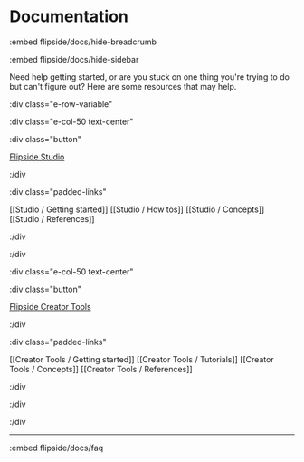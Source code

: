 # Documentation

:embed flipside/docs/hide-breadcrumb

:embed flipside/docs/hide-sidebar

Need help getting started, or are you stuck on one thing you're trying to do but can't figure out? Here are some resources that may help.

:div class="e-row-variable"

:div class="e-col-50 text-center"

:div class="button"

[Flipside Studio](/docs/2023.1/studio)

:/div

:div class="padded-links"

[[Studio / Getting started]] [[Studio / How tos]] [[Studio / Concepts]] [[Studio / References]]

:/div

:/div

:div class="e-col-50 text-center"

:div class="button"

[Flipside Creator Tools](/docs/2023.1/creator-tools)

:/div

:div class="padded-links"

[[Creator Tools / Getting started]] [[Creator Tools / Tutorials]] [[Creator Tools / Concepts]] [[Creator Tools / References]]

:/div

:/div

:/div

---

:embed flipside/docs/faq
